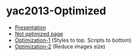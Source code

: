 yac2013-Optimized
=================

<ul>
	<li><a href="http://bakayanton.github.io/yac2013-Optimized">Presentation</a></li>
	<li><a href="http://bakayanton.github.io/yac2013-Optimized/not-optimized">Not optimized page</a></li>
	<li><a href="http://bakayanton.github.io/yac2013-Optimized/optimization-1">Optimization-1</a> (Styles to top. Scripts to bottom)</li>
	<li><a href="http://bakayanton.github.io/yac2013-Optimized/optimization-2">Optimization-2</a> (Reduce images size)</li>
</ul>
